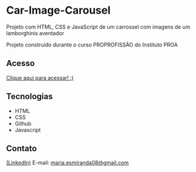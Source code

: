 # Car-Image-Carousel




Projeto com HTML, CSS e JavaScript de um carrossel com imagens de um lamborghinis aventador

Projeto construído durante o curso PROPROFISSÃO do Instituto PROA


## Acesso

[Clique aqui para acessar! :)](https://madusales.github.io/Car-Image-Carousel/)

## Tecnologias
- HTML
- CSS
- Github
- Javascript

## Contato
[(LinkedIn)](www.linkedin.com/in/maria-eduarda-de-sales-78a04221b)
E-mail: maria.esmiranda08@gmail.com
